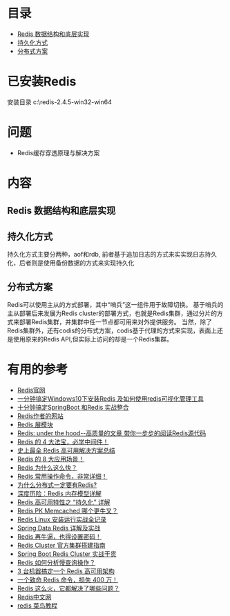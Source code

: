 
# 目录

* [Redis 数据结构和底层实现](#Redis-数据结构和底层实现)
* [持久化方式](#持久化方式)
* [分布式方案](#分布式方案)

# 已安装Redis
安装目录
c:\redis-2.4.5-win32-win64

# 问题

* Redis缓存穿透原理与解决方案



# 内容
## Redis 数据结构和底层实现

   
## 持久化方式

   持久化方式主要分两种，aof和rdb, 前者基于追加日志的方式来实实现日志持久化，后者则是使用备份数据的方式来实现持久化

## 分布式方案

   Redis可以使用主从的方式部署，其中“哨兵”这一组件用于故障切换。
   基于哨兵的主从部署后来发展为Redis cluster的部署方式，也就是Redis集群，通过分片的方式来部署Redis集群，并集群中任一节点都可用来对外提供服务。
   当然，除了Redis集群外，还有codis的分布式方案，codis基于代理的方式来实现，表面上还是使用原来的Redis API,但实际上访问的却是一个Redis集群。


# 有用的参考
* [Redis官网](https://redis.io/)
* [一分钟搞定Windoｗs10下安装Redis 及如何使用redis可视化管理工具](https://blog.csdn.net/WYpersist/article/details/81211345)
* [十分钟搞定SpringBoot 和Redis 实战整合](https://blog.csdn.net/WYpersist/article/details/81221100)
* [Redis作者的网站](http://antirez.com/latest/0)
* [Redis 展模块](https://redis.io/modules)
* [Redis: under the hood--高质量的文章 带你一步步的阅读Redis源代码](https://pauladamsmith.com/articles/redis-under-the-hood.html)
* [Redis 的 4 大法宝，必学中间件！](https://mp.weixin.qq.com/s/nNBqaePFY2H9fR8KhyNigg)
* [史上最全 Redis 高可用解决方案总结](https://mp.weixin.qq.com/s/VjjEFyVOo2krICWBV3kEsg)
* [Redis 的 8 大应用场景！](https://mp.weixin.qq.com/s/dM3sMeWvTswAjG8WwtL0Rw)
* [Redis 为什么这么快？](https://mp.weixin.qq.com/s/75uewvZWpSzxRbVvOrcOcg)
* [Redis 常用操作命令，非常详细！](https://mp.weixin.qq.com/s/k-yBobqsm0kOzdhcrM-jmg)
* [为什么分布式一定要有Redis?](https://mp.weixin.qq.com/s/mmDo7_ogqxtoxwfKpe9cYg)
* [深度历险：Redis 内存模型详解](https://mp.weixin.qq.com/s/Gp6Ur7omGY6ZqDWygU2meQ)
* [Redis 高可用特性之 “持久化” 详解](https://mp.weixin.qq.com/s/_p9y8-s12TMqvg-vBohTRA)
* [Redis PK Memcached 哪个更牛叉？](https://mp.weixin.qq.com/s/2G8x80EkOsoZorRuWy9Udw)
* [Redis Linux 安装运行实战全记录](https://mp.weixin.qq.com/s/LPYtARH7gatQV8_WUm55hg)
* [Spring Data Redis 详解及实战](https://mp.weixin.qq.com/s/dFnP3URKidfwwFU5gCYAHw)
* [Redis 再牛逼，也得设置密码！](https://mp.weixin.qq.com/s/0rkyDbQL7AnR5qlYRpjP9Q)
* [Redis Cluster 官方集群搭建指南](https://mp.weixin.qq.com/s/JovHvVnNDWUwCF09UuWSeA)
* [Spring Boot Redis Cluster 实战干货](https://mp.weixin.qq.com/s/K0q8brB1ZAFz_bU50yu4NA)
* [Redis 如何分析慢查询操作？](https://mp.weixin.qq.com/s/VOmNjBQzzk3Tibyvse7T6A)
* [3 台机器搞定一个 Redis 高可用架构](https://mp.weixin.qq.com/s/fwmC4TM593SG25wl58Vpqg)
* [一个致命 Redis 命令，损失 400 万！](https://mp.weixin.qq.com/s/MzkvQG2mFyvTNegFX52ztg)
* [Redis 这么火，它都解决了哪些问题？](https://mp.weixin.qq.com/s/vzIJ9jlaQGcarNAAH2tkNg)
* [Redis中文网](http://www.redis.cn/)
* [redis 菜鸟教程](http://www.runoob.com/redis/redis-tutorial.html)


